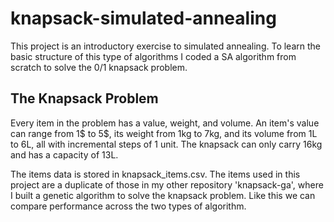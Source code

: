 # knapsack-simulated-annealing
This project is an introductory exercise to simulated annealing. To learn the basic structure of this type of algorithms I coded a SA algorithm from scratch to solve the 0/1 knapsack problem.

## The Knapsack Problem
Every item in the problem has a value, weight, and volume. An item's value can range from 1$ to 5$, its weight from 1kg to 7kg, and its volume from 1L to 6L, all with incremental steps of 1 unit. The knapsack can only carry 16kg and has a capacity of 13L.

The items data is stored in knapsack_items.csv. The items used in this project are a duplicate of those in my other repository 'knapsack-ga', where I built a genetic algorithm to solve the knapsack problem. Like this we can compare performance across the two types of algorithm.
